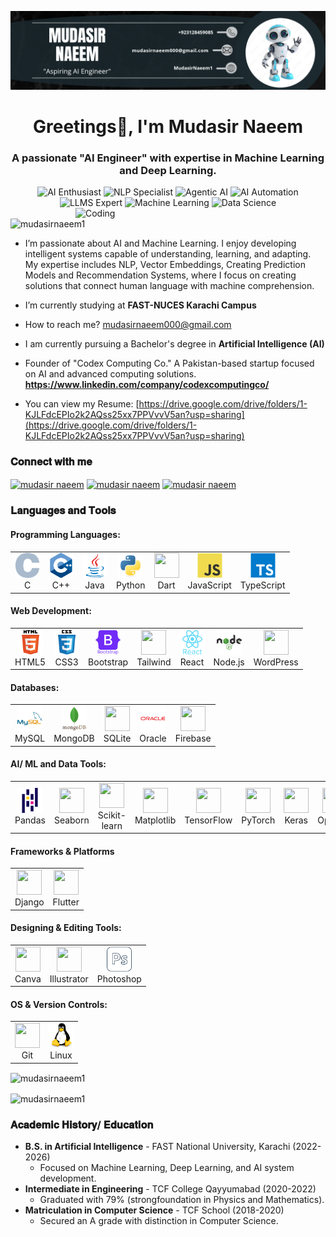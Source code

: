 [![MasterHead](https://github.com/MudasirNaeem1/MudasirNaeem1/blob/main/Dark%20Gray%20Simple%20Business%20Consultant%20Linkedin%20Banner_20250930_191524_0000.png?raw=true)](https://github.com/MudasirNaeem1)

<h1 align="center">Greetings👋, I'm Mudasir Naeem</h1>
<h3 align="center">A passionate "AI Engineer" with expertise in Machine Learning and Deep Learning.</h3>

<div align="center">
  <img src="https://img.shields.io/badge/AI-Enthusiast-blue?style=for-the-badge" alt="AI Enthusiast"/>
  <img src="https://img.shields.io/badge/NLP-Specialist-pink?style=for-the-badge" alt="NLP Specialist"/>
  <img src="https://img.shields.io/badge/Agentic-AI-red?style=for-the-badge" alt="Agentic AI"/>
  <img src="https://img.shields.io/badge/AI-Automation-brown?style=for-the-badge" alt="AI Automation"/>
  <img src="https://img.shields.io/badge/LLMS-Expert-purple?style=for-the-badge" alt="LLMS Expert"/>
  <img src="https://img.shields.io/badge/Machine-Learning-red?style=for-the-badge" alt="Machine Learning"/>
  <img src="https://img.shields.io/badge/Data-Science-orange?style=for-the-badge" alt="Data Science"/>
</div>

<img align="right" alt="Coding" width="400" src="https://miro.medium.com/v2/resize:fit:1400/1*df6ad2ogSzGX9YIiX4dT_A.gif">

<p align="left"> <img src="https://komarev.com/ghpvc/?username=mudasirnaeem1&label=Profile%20views&color=0e75b6&style=flat" alt="mudasirnaeem1" /> </p>

- I’m passionate about AI and Machine Learning. I enjoy developing intelligent systems capable of understanding, learning, and adapting. My expertise includes NLP, Vector Embeddings, Creating Prediction Models and Recommendation Systems, where I focus on creating solutions that connect human language with machine comprehension.

- I’m currently studying at **FAST-NUCES Karachi Campus**

- How to reach me? [mudasirnaeem000@gmail.com](mudasirnaeem000@gmail.com)

- I am currently pursuing a Bachelor's degree in **Artificial Intelligence (AI)**

- Founder of "Codex Computing Co." A Pakistan-based startup focused on AI and advanced computing solutions. **https://www.linkedin.com/company/codexcomputingco/**

- You can view my Resume: [https://drive.google.com/drive/folders/1-KJLFdcEPIo2k2AQss25xx7PPVvvV5an?usp=sharing](https://drive.google.com/drive/folders/1-KJLFdcEPIo2k2AQss25xx7PPVvvV5an?usp=sharing)

<h3 align="left">𝐂𝐨𝐧𝐧𝐞𝐜𝐭 𝐰𝐢𝐭𝐡 𝐦𝐞</h3>
<p align="left">
<a href="https://linkedin.com/in/mudasir naeem" target="blank"><img align="center" src="https://raw.githubusercontent.com/rahuldkjain/github-profile-readme-generator/master/src/images/icons/Social/linked-in-alt.svg" alt="mudasir naeem" height="30" width="40" /></a>
<a href="https://fb.com/mudasir naeem" target="blank"><img align="center" src="https://raw.githubusercontent.com/rahuldkjain/github-profile-readme-generator/master/src/images/icons/Social/facebook.svg" alt="mudasir naeem" height="30" width="40" /></a>
<a href="https://instagram.com/mudasir naeem" target="blank"><img align="center" src="https://raw.githubusercontent.com/rahuldkjain/github-profile-readme-generator/master/src/images/icons/Social/instagram.svg" alt="mudasir naeem" height="30" width="40" /></a>
</p>
<h3 align="left">𝐋𝐚𝐧𝐠𝐮𝐚𝐠𝐞𝐬 𝐚𝐧𝐝 𝐓𝐨𝐨𝐥𝐬</h3>

<h4 align="left">Programming Languages:</h4>
<table>
  <tr>
    <td align="center"><img src="https://raw.githubusercontent.com/devicons/devicon/master/icons/c/c-original.svg" width="40" height="40"/><br/>C</td>
    <td align="center"><img src="https://raw.githubusercontent.com/devicons/devicon/master/icons/cplusplus/cplusplus-original.svg" width="40" height="40"/><br/>C++</td>
    <td align="center"><img src="https://raw.githubusercontent.com/devicons/devicon/master/icons/java/java-original.svg" width="40" height="40"/><br/>Java</td>
    <td align="center"><img src="https://raw.githubusercontent.com/devicons/devicon/master/icons/python/python-original.svg" width="40" height="40"/><br/>Python</td>
    <td align="center"><img src="https://www.vectorlogo.zone/logos/dartlang/dartlang-icon.svg" width="40" height="40"/><br/>Dart</td>
    <td align="center"><img src="https://raw.githubusercontent.com/devicons/devicon/master/icons/javascript/javascript-original.svg" width="40" height="40"/><br/>JavaScript</td>
    <td align="center"><img src="https://raw.githubusercontent.com/devicons/devicon/master/icons/typescript/typescript-original.svg" width="40" height="40"/><br/>TypeScript</td>
  </tr>
</table>

<h4 align="left">Web Development:</h4>
<table>
  <tr>
    <td align="center"><img src="https://raw.githubusercontent.com/devicons/devicon/master/icons/html5/html5-original-wordmark.svg" width="40" height="40"/><br/>HTML5</td>
    <td align="center"><img src="https://raw.githubusercontent.com/devicons/devicon/master/icons/css3/css3-original-wordmark.svg" width="40" height="40"/><br/>CSS3</td>
    <td align="center"><img src="https://raw.githubusercontent.com/devicons/devicon/master/icons/bootstrap/bootstrap-plain-wordmark.svg" width="40" height="40"/><br/>Bootstrap</td>
    <td align="center"><img src="https://www.vectorlogo.zone/logos/tailwindcss/tailwindcss-icon.svg" width="40" height="40"/><br/>Tailwind</td>
    <td align="center"><img src="https://raw.githubusercontent.com/devicons/devicon/master/icons/react/react-original-wordmark.svg" width="40" height="40"/><br/>React</td>
    <td align="center"><img src="https://raw.githubusercontent.com/devicons/devicon/master/icons/nodejs/nodejs-original-wordmark.svg" width="40" height="40"/><br/>Node.js</td>
    <td align="center"><img src="https://s.w.org/about/images/logos/wordpress-logo-notext-rgb.png" width="40" height="40"/><br/>WordPress</td>
  </tr>
</table>

<h4 align="left">Databases:</h4>
<table>
  <tr>
    <td align="center"><img src="https://raw.githubusercontent.com/devicons/devicon/master/icons/mysql/mysql-original-wordmark.svg" width="40" height="40"/><br/>MySQL</td>
    <td align="center"><img src="https://raw.githubusercontent.com/devicons/devicon/master/icons/mongodb/mongodb-original-wordmark.svg" width="40" height="40"/><br/>MongoDB</td>
    <td align="center"><img src="https://www.vectorlogo.zone/logos/sqlite/sqlite-icon.svg" width="40" height="40"/><br/>SQLite</td>
    <td align="center"><img src="https://raw.githubusercontent.com/devicons/devicon/master/icons/oracle/oracle-original.svg" width="40" height="40"/><br/>Oracle</td>
    <td align="center"><img src="https://firebase.google.com/downloads/brand-guidelines/PNG/logo-vertical.png" width="40" height="40"/><br/>Firebase</td>
  </tr>
</table>

<h4 align="left">AI/ ML and Data Tools:</h4>
<table>
  <tr>
    <td align="center"><img src="https://raw.githubusercontent.com/devicons/devicon/master/icons/pandas/pandas-original.svg" width="40" height="40"/><br/>Pandas</td>
    <td align="center"><img src="https://seaborn.pydata.org/_images/logo-mark-lightbg.svg" width="40" height="40"/><br/>Seaborn</td>
    <td align="center"><img src="https://upload.wikimedia.org/wikipedia/commons/0/05/Scikit_learn_logo_small.svg" width="40" height="40"/><br/>Scikit-learn</td>
    <td align="center"><img src="https://matplotlib.org/_static/images/logo2.svg" width="40" height="40"/><br/>Matplotlib</td>
    <td align="center"><img src="https://www.vectorlogo.zone/logos/tensorflow/tensorflow-icon.svg" width="40" height="40"/><br/>TensorFlow</td>
    <td align="center"><img src="https://www.vectorlogo.zone/logos/pytorch/pytorch-icon.svg" width="40" height="40"/><br/>PyTorch</td>
    <td align="center"><img src="https://keras.io/img/logo.png" width="40" height="40"/><br/>Keras</td>
    <td align="center"><img src="https://www.vectorlogo.zone/logos/opencv/opencv-icon.svg" width="40" height="40"/><br/>OpenCV</td>
    <td align="center"><img src="https://numpy.org/images/logo.svg" width="40" height="40"/><br/>NumPy</td>
  </tr>
</table>

<h4 align="left">Frameworks & Platforms</h4>
<table>
  <tr>
    <td align="center"><img src="https://cdn.worldvectorlogo.com/logos/django.svg" width="40" height="40"/><br/>Django</td>
    <td align="center"><img src="https://www.vectorlogo.zone/logos/flutterio/flutterio-icon.svg" width="40" height="40"/><br/>Flutter</td>
  </tr>
</table>

<h4 align="left">Designing & Editing Tools:</h4>
<table>
  <tr>
    <td align="center"><img src="https://www.vectorlogo.zone/logos/canva/canva-icon.svg" width="40" height="40"/><br/>Canva</td>
    <td align="center"><img src="https://www.vectorlogo.zone/logos/adobe_illustrator/adobe_illustrator-icon.svg" width="40" height="40"/><br/>Illustrator</td>
    <td align="center"><img src="https://raw.githubusercontent.com/devicons/devicon/master/icons/photoshop/photoshop-line.svg" width="40" height="40"/><br/>Photoshop</td>
  </tr>
</table>

<h4 align="left">OS & Version Controls:</h4>
<table>
  <tr>
    <td align="center"><img src="https://www.vectorlogo.zone/logos/git-scm/git-scm-icon.svg" width="40" height="40"/><br/>Git</td>
    <td align="center"><img src="https://raw.githubusercontent.com/devicons/devicon/master/icons/linux/linux-original.svg" width="40" height="40"/><br/>Linux</td>
  </tr>
</table>
<p><img align="center" src="https://github-readme-stats.vercel.app/api/top-langs?username=mudasirnaeem1&show_icons=true&locale=en&layout=compact" alt="mudasirnaeem1" /></p>

<p><img align="center" src="https://github-readme-streak-stats.herokuapp.com/?user=mudasirnaeem1&" alt="mudasirnaeem1" /></p>

<h3 align="left">𝐀𝐜𝐚𝐝𝐞𝐦𝐢𝐜 𝐇𝐢𝐬𝐭𝐨𝐫𝐲/ 𝐄𝐝𝐮𝐜𝐚𝐭𝐢𝐨𝐧</h3>

- **B.S. in Artificial Intelligence** - FAST National University, Karachi (2022-2026)
  - Focused on Machine Learning, Deep Learning, and AI system development.
- **Intermediate in Engineering** - TCF College Qayyumabad (2020-2022)
  - Graduated with 79% (strongfoundation in Physics and Mathematics).
- **Matriculation in Computer Science** - TCF School (2018-2020)
  - Secured an A grade with distinction in Computer Science.
